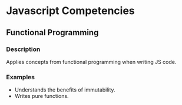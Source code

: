 # Javascript Competencies

## Functional Programming

### Description

Applies concepts from functional programming when writing JS code.

### Examples

- Understands the benefits of immutability.
- Writes pure functions.
